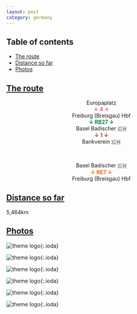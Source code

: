 ```yaml
---
layout: post
category: germany
---
```



## Table of contents
- [The route](#the-route)
- [Distance so far](#distance-so-far)
- [Photos](#photos)


## [The route](#the-route)

<center> Europaplatz </center>

<center> <span style="color:#ef59a1 "> <b> ↓ 4 ↓ </b> </span> </center>

<center> Freiburg (Breisgau) Hbf </center>

<center> <span style="color:#018c3c "> <b> ↓ RB27 ↓ </b> </span> </center>

<center> Basel Badischer 🇨🇭 </center>

<center> <span style="color:#835237 "> <b> ↓ 1 ↓ </b> </span> </center>

<center> Bankverein 🇨🇭 </center>

<span> <br> </span>

<center> Basel Badischer 🇨🇭 </center>

<center> <span style="color:#ed6e18 "> <b> ↓ RE7 ↓ </b> </span> </center>

<center> Freiburg (Breisgau) Hbf </center>

## [Distance so far](#distance-so-far)

5,464km

## [Photos](#photos)

![theme logo](pictures/561-min.JPG){:.ioda}

![theme logo](pictures/562-min.JPG){:.ioda}

![theme logo](pictures/563-min.JPG){:.ioda}

![theme logo](pictures/564-min.JPG){:.ioda}

![theme logo](pictures/565-min.JPG){:.ioda}

![theme logo](pictures/566-min.JPG){:.ioda}


